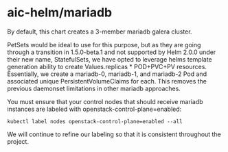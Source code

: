 # aic-helm/mariadb

By default, this chart creates a 3-member mariadb galera cluster.

PetSets would be ideal to use for this purpose, but as they are going through a transition in 1.5.0-beta.1 and not supported by Helm 2.0.0 under their new name, StatefulSets, we have opted to leverage helms template generation ability to create Values.replicas * POD+PVC+PV resources.  Essentially, we create a mariadb-0, mariadb-1, and mariadb-2 Pod and associated unique PersistentVolumeClaims for each.  This removes the previous daemonset limitations in other mariadb approaches.

You must ensure that your control nodes that should receive mariadb instances are labeled with openstack-control-plane=enabled:

```
kubectl label nodes openstack-control-plane=enabled --all
```

We will continue to refine our labeling so that it is consistent throughout the project.